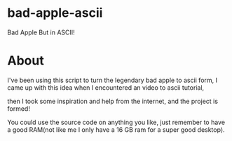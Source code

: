 # bad-apple-ascii
Bad Apple But in ASCII!

# About
I've been using this script to turn the legendary bad apple to ascii form, I came up with this idea when I encountered an video to ascii tutorial,

then I took some inspiration and help from the internet, and the project is formed!

You could use the source code on anything you like, just remember to have a good RAM(not like me I only have a 16 GB ram for a super good desktop).
